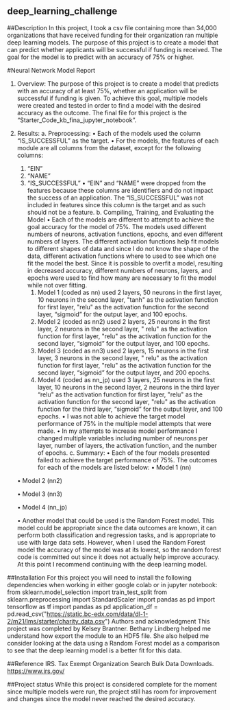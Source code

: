 ## deep_learning_challenge


##Description
In this project, I took a csv file containing more than 34,000 organizations that have received funding for their organization ran multiple deep learning models. The purpose of this project is to create a model that can predict whether applicants will be successful if funding is received. The goal for the model is to predict with an accuracy of 75% or higher. 

#Neural Network Model Report
1.	Overview: The purpose of this project is to create a model that predicts with an accuracy of at least 75%, whether an application will be successful if funding is given. To achieve this goal, multiple models were created and tested in order to find a model with the desired accuracy as the outcome. The final file for this project is the “Starter_Code_kb_fina_jupyter_notebook”. 
2.	Results:
a.	Preprocessing:
    •	Each of the models used the column “IS_SUCCESSFUL” as the target.
    •	For the models, the features of each module are all columns from the dataset, except for the following columns:
     1.	“EIN”
     2.	“NAME”
     3.	“IS_SUCCESSFUL”
    •	“EIN” and “NAME” were dropped from the features because these columns are identifiers and do not impact the success of an application.  The “IS_SUCCESSFUL” was not included in features since this column is the target and as such should not be a feature. 
b.	Compiling, Training, and Evaluating the Model
    •	Each of the models are different to attempt to achieve the goal accuracy for the model of 75%. The models used different numbers of neurons, activation functions, epochs, and even different numbers of layers. The different activation functions help fit models to different shapes of data and since I do not know the shape of the data, different activation functions where to used to see which one fit the model the best.  Since it is possible to overfit a model, resulting in decreased accuracy, different numbers of neurons, layers, and epochs were used to find how many are necessary to fit the model while not over fitting. 
        1.	Model 1 (coded as nn) used 2 layers, 50 neurons in the first layer, 10 neurons in the second layer, "tanh" as the activation function for first layer, "relu" as the activation function for the second layer, “sigmoid” for the output layer, and 100 epochs. 
        2.	Model 2 (coded as nn2) used 2 layers, 25 neurons in the first layer, 2 neurons in the second layer, " relu" as the activation function for first layer, "relu" as the activation function for the second layer, “sigmoid” for the output layer, and 100 epochs. 
        3.	Model 3 (coded as nn3) used 2 layers, 15 neurons in the first layer, 3 neurons in the second layer, " relu" as the activation function for first layer, "relu" as the activation function for the second layer, “sigmoid” for the output layer, and 200 epochs. 
        4.	Model 4 (coded as nn_jp) used 3 layers, 25 neurons in the first layer, 10 neurons in the second layer,  2 neurons in the third layer “relu" as the activation function for first layer, "relu" as the activation function for the second layer, "relu" as the activation function for the third layer, “sigmoid” for the output layer, and 100 epochs. 
    •	I was not able to achieve the target model performance of 75% in the multiple model attempts that were made. 
    •	In my attempts to increase model performance I changed multiple variables including number of neurons per layer, number of layers, the activation function, and the number of epochs. 
c.	Summary:
    •	Each of the four models presented failed to achieve the target performance of 75%. The outcomes for each of the models are listed below:
    •	Model 1 (nn)

 
    •	Model 2 (nn2)

 
    •	Model 3 (nn3)

 
    •	Model 4 (nn_jp)

 
    •	Another model that could be used is the Random Forest model. This model could be appropriate since the data outcomes are known, it can perform both classification and regression tasks, and is appropriate to use with large data sets. However, when I used the Random Forest model the accuracy of the model was at its lowest, so the random forest code is committed out since it does not actually help improve accuracy. At this point I recommend continuing with the deep learning model. 
 
##Installation
For this project you will need to install the following dependencies when working in either google colab or in jupyter notebook:
from sklearn.model_selection import train_test_split
from sklearn.preprocessing import StandardScaler
import pandas as pd
import tensorflow as tf
import pandas as pd 
application_df = pd.read_csv("https://static.bc-edx.com/data/dl-1-2/m21/lms/starter/charity_data.csv")
Authors and acknowledgment
This project was completed by Kelsey Brantner. Bethany Lindberg helped me understand how export the module to an HDF5 file. She also helped me consider looking at the data using a Random Forest model as a comparison to see that the deep learning model is a better fit for this data.  

##Reference
IRS. Tax Exempt Organization Search Bulk Data Downloads. https://www.irs.gov/

##Project status
While this project is considered complete for the moment since multiple models were run, the project still has room for improvement and changes since the model never reached the desired accuracy. 


